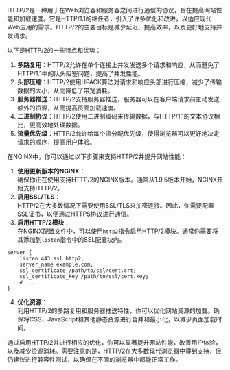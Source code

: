 HTTP/2是一种用于在Web浏览器和服务器之间进行通信的协议，旨在提高网站性能和加载速度。它是HTTP/1.1的继任者，引入了许多优化和改进，以适应现代Web应用的需求。HTTP/2的主要目标是减少延迟、提高效率，以及更好地支持并发请求。

以下是HTTP/2的一些特点和优势：

1. **多路复用**：HTTP/2允许在单个连接上并发发送多个请求和响应，从而避免了HTTP/1.1中的队头阻塞问题，提高了并发性能。
2. **头部压缩**：HTTP/2使用HPACK算法对请求和响应头部进行压缩，减少了传输数据的大小，从而降低了带宽消耗。
3. **服务器推送**：HTTP/2支持服务器推送，服务器可以在客户端请求前主动发送额外的资源，从而提高页面加载速度。
4. **二进制协议**：HTTP/2使用二进制编码来传输数据，与HTTP/1.1的文本协议相比，更高效地处理数据。
5. **流量优先级**：HTTP/2允许给每个流分配优先级，使得浏览器可以更好地决定请求的顺序，提高用户体验。

在NGINX中，你可以通过以下步骤来支持HTTP/2并提升网站性能：

1. **使用更新版本的NGINX**：  
确保你正在使用支持HTTP/2的NGINX版本。通常从1.9.5版本开始，NGINX开始支持HTTP/2。
2. **启用SSL/TLS**：  
HTTP/2在大多数情况下需要使用SSL/TLS来加密连接。因此，你需要配置SSL证书，以便通过HTTPS协议进行通信。
3. **启用HTTP/2模块**：  
在NGINX配置文件中，可以使用`http2`指令启用HTTP/2模块。通常你需要将其添加到`listen`指令中的SSL配置块内。

```nginx
server {
    listen 443 ssl http2;
    server_name example.com;
    ssl_certificate /path/to/ssl/cert.crt;
    ssl_certificate_key /path/to/ssl/cert.key;
    # ...
}
```

4. **优化资源**：  
利用HTTP/2的多路复用和服务器推送特性，你可以优化网站资源的加载。确保将CSS、JavaScript和其他静态资源进行合并和最小化，以减少页面加载时间。

通过启用HTTP/2并进行相应的优化，你可以显著提升网站性能，改善用户体验，以及减少资源消耗。需要注意的是，HTTP/2在大多数现代浏览器中得到支持，但仍建议进行兼容性测试，以确保在不同的浏览器中都能正常工作。
